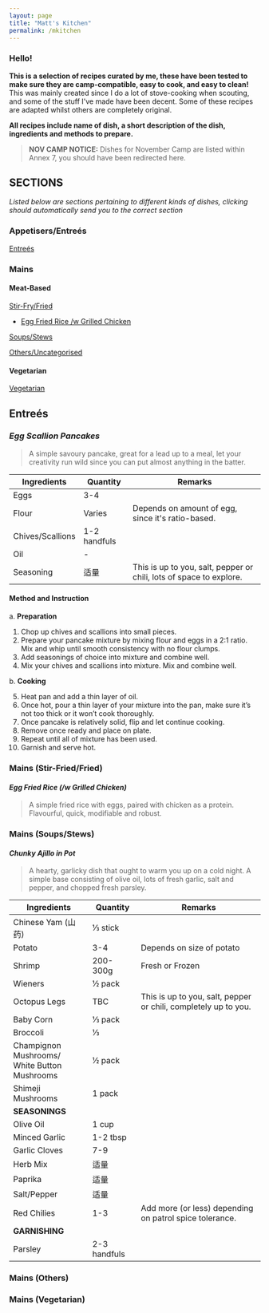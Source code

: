 ```yaml
---
layout: page
title: "Matt's Kitchen"
permalink: /mkitchen
---
```


### Hello!

**This is a selection of recipes curated by me, these have been tested to make sure they are camp-compatible, easy to cook, and easy to clean!**
This was mainly created since I do a lot of stove-cooking when scouting, and some of the stuff I've made have been decent. Some of these recipes are adapted
whilst others are completely original.

**All recipes include name of dish, a short description of the dish, ingredients and methods to prepare.**

> **NOV CAMP NOTICE:** Dishes for November Camp are listed within Annex 7, you should have been redirected here.

## SECTIONS

_Listed below are sections pertaining to different kinds of dishes, clicking should automatically send you to the correct section_

### Appetisers/Entreés
[Entreés](#entrées)

### Mains
#### Meat-Based
[Stir-Fry/Fried](#mains-stir-friedfried)
  - [Egg Fried Rice /w Grilled Chicken](#egg-fried-rice-w-grilled-chicken)

[Soups/Stews](#mains-soupsstews)


[Others/Uncategorised](#mains-others)

#### Vegetarian
[Vegetarian](#mains-vegetarian)


## Entreés

### _**Egg Scallion Pancakes**_
> A simple savoury pancake, great for a lead up to a meal, let your creativity run wild since you can put
> almost anything in the batter.

| Ingredients       | Quantity     	| Remarks                                                         	 |
|------------------	|--------------	|------------------------------------------------------------------	 |
| Eggs             	| 3-4          	|                                                                 	 |
| Flour            	| Varies       	| Depends on amount of egg, since it's ratio-based.               	 |
| Chives/Scallions 	| 1-2 handfuls 	|                                                                 	 |
| Oil              	| -            	|                                                                 	 |
| Seasoning        	| 适量         	| This is up to you, salt, pepper or chili, lots of space to explore.|

#### **Method and Instruction**

a. **Preparation**
1. Chop up chives and scallions into small pieces.
2. Prepare your pancake mixture by mixing flour and eggs in a 2:1 ratio. Mix and whip until smooth consistency with no flour clumps.
3. Add seasonings of choice into mixture and combine well.
4. Mix your chives and scallions into mixture. Mix and combine well.

b. **Cooking**
   
5. Heat pan and add a thin layer of oil.
6. Once hot, pour a thin layer of your mixture into the pan, make sure it’s not too thick or it won’t cook thoroughly.
7. Once pancake is relatively solid, flip and let continue cooking.
8. Remove once ready and place on plate.
9. Repeat until all of mixture has been used.
10. Garnish and serve hot.

### Mains (Stir-Fried/Fried)

#### _**Egg Fried Rice (/w Grilled Chicken)**_
> A simple fried rice with eggs, paired with chicken as a protein. Flavourful, quick, modifiable and robust.



### Mains (Soups/Stews)

#### _**Chunky Ajillo in Pot**_
> A hearty, garlicky dish that ought to warm you up on a cold night. A
>  simple base consisting of olive oil, lots of fresh garlic, salt and pepper, and chopped fresh parsley.

| Ingredients                                        	| Quantity     	| Remarks                                                         	|
|---------------------------------------------------	|--------------	|-----------------------------------------------------------------	|
| Chinese Yam (山药)                                	| ⅓ stick      	|                                                                 	|
| Potato                                            	| 3-4          	| Depends on size of potato                                       	|
| Shrimp                                            	| 200-300g     	| Fresh or Frozen                                                 	|
| Wieners                                           	| ½ pack       	|                                                                 	|
| Octopus Legs                                      	| TBC          	| This is up to you, salt, pepper or chili, completely up to you. 	|
| Baby Corn                                         	| ⅓ pack       	|                                                                 	|
| Broccoli                                          	| ⅓            	|                                                                 	|
| Champignon Mushrooms/ <br> White Button Mushrooms 	| ½ pack       	|                                                                 	|
| Shimeji Mushrooms                                 	| 1 pack       	|                                                                 	|
| **SEASONINGS**                           	          |              	|                                                                 	|
| Olive Oil                                         	| 1 cup        	|                                                                 	|
| Minced Garlic                                     	| 1-2 tbsp     	|                                                                 	|
| Garlic Cloves                                     	| 7-9          	|                                                                 	|
| Herb Mix                                          	| 适量         	|                                                                 	|
| Paprika                                           	| 适量         	|                                                                 	|
| Salt/Pepper                                       	| 适量         	|                                                                 	|
| Red Chilies                                       	| 1-3          	| Add more (or less) depending on patrol spice tolerance.         	|
| **GARNISHING**                                    	|              	|                                                                 	|
| Parsley                                           	| 2-3 handfuls 	|                                                                 	|

### Mains (Others)

### Mains (Vegetarian)


